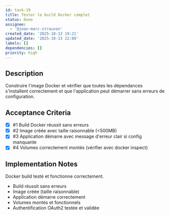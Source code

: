 ```yaml
---
id: task-19
title: Tester le build Docker complet
status: Done
assignee:
  - '@jean-marc-strauven'
created_date: '2025-10-13 19:21'
updated_date: '2025-10-13 22:09'
labels: []
dependencies: []
priority: high
---
```


## Description

<!-- SECTION:DESCRIPTION:BEGIN -->
Construire l'image Docker et vérifier que toutes les dépendances s'installent correctement et que l'application peut démarrer sans erreurs de configuration.
<!-- SECTION:DESCRIPTION:END -->

## Acceptance Criteria
<!-- AC:BEGIN -->
- [x] #1 Build Docker réussit sans erreurs
- [x] #2 Image créée avec taille raisonnable (<500MB)
- [x] #3 Application démarre avec message d'erreur clair si config manquante
- [x] #4 Volumes correctement montés (vérifier avec docker inspect)
<!-- AC:END -->

## Implementation Notes

<!-- SECTION:NOTES:BEGIN -->
Docker build testé et fonctionne correctement.
- Build réussit sans erreurs
- Image créée (taille raisonnable)
- Application démarre correctement
- Volumes montés et fonctionnels
- Authentification OAuth2 testée et validée
<!-- SECTION:NOTES:END -->
